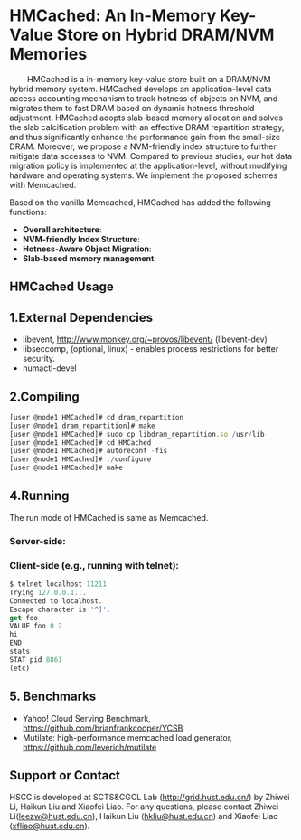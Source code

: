# HMCached: An In-Memory Key-Value Store on Hybrid DRAM/NVM Memories

&#160; &#160; &#160; &#160; HMCached is a in-memory key-value store built on a DRAM/NVM hybrid memory system. HMCached develops an application-level data access accounting mechanism to track hotness of
objects on NVM, and migrates them to fast DRAM based on dynamic hotness threshold adjustment. HMCached adopts slab-based memory allocation and solves the slab calcification problem
with an effective DRAM repartition strategy, and thus significantly enhance the performance gain from the small-size DRAM. Moreover, we propose a NVM-friendly index structure to
further mitigate data accesses to NVM. Compared to previous studies, our hot data migration policy is implemented at the application-level, without modifying hardware and operating
systems. We implement the proposed schemes with Memcached.

Based on the vanilla Memcached, HMCached has added the following functions:

* **Overall architecture**:
* **NVM-friendly Index Structure**:
* **Hotness-Aware Object Migration**:
* **Slab-based memory management**:

HMCached Usage
------------

## 1.External Dependencies

* libevent, http://www.monkey.org/~provos/libevent/ (libevent-dev)
* libseccomp, (optional, linux) - enables process restrictions for better
  security.
* numactl-devel

## 2.Compiling

```javascript
[user @node1 HMCached]# cd dram_repartition
[user @node1 dram_repartition]# make
[user @node1 HMCached]# sudo cp libdram_repartition.so /usr/lib
[user @node1 HMCached]# cd HMCached
[user @node1 HMCached]# autoreconf -fis 
[user @node1 HMCached]# ./configure
[user @node1 HMCached]# make
```

## 4.Running

The run mode of HMCached is same as Memcached.

### Server-side:



### Client-side (e.g., running with telnet):
```javascript
$ telnet localhost 11211
Trying 127.0.0.1...
Connected to localhost.
Escape character is '^]'.
get foo
VALUE foo 0 2
hi
END
stats
STAT pid 8861
(etc)
```

## 5. Benchmarks

* Yahoo! Cloud Serving Benchmark, https://github.com/brianfrankcooper/YCSB
* Mutilate: high-performance memcached load generator, https://github.com/leverich/mutilate

Support or Contact
------------
HSCC is developed at SCTS&CGCL Lab (http://grid.hust.edu.cn/) by Zhiwei Li, Haikun Liu and Xiaofei Liao. 
For any questions, please contact Zhiwei Li(leezw@hust.edu.cn),
Haikun Liu (hkliu@hust.edu.cn) and Xiaofei Liao (xfliao@hust.edu.cn).
